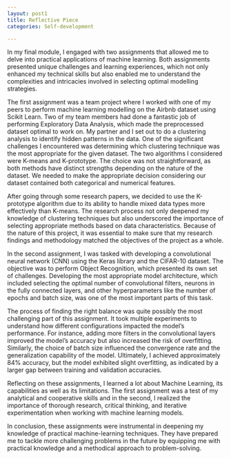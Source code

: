 ```yaml
---
layout: post1
title: Reflective Piece
categories: Self-development

---
```

In my final module, I engaged with two assignments that allowed me to delve into practical applications of machine learning. Both assignments presented unique challenges and learning experiences, which not only enhanced my technical skills but also enabled me to understand the complexities and intricacies involved in selecting optimal modelling strategies.

The first assignment was a team project where I worked with one of my peers to perform machine learning modelling on the Airbnb dataset using Scikit Learn. Two of my team members had done a fantastic job of performing Exploratory Data Analysis, which made the preprocessed dataset optimal to work on. My partner and I set out to do a clustering analysis to identify hidden patterns in the data. One of the significant challenges I encountered was determining which clustering technique was the most appropriate for the given dataset. The two algorithms I considered were K-means and K-prototype. The choice was not straightforward, as both methods have distinct strengths depending on the nature of the dataset. We needed to make the appropriate decision considering our dataset contained both categorical and numerical features.

After going through some research papers, we decided to use the K-prototype algorithm due to its ability to handle mixed data types more effectively than K-means. The research process not only deepened my knowledge of clustering techniques but also underscored the importance of selecting appropriate methods based on data characteristics. Because of the nature of this project, it was essential to make sure that my research findings and methodology matched the objectives of the project as a whole.

In the second assignment, I was tasked with developing a convolutional neural network (CNN) using the Keras library and the CIFAR-10 dataset. The objective was to perform Object Recognition, which presented its own set of challenges. Developing the most appropriate model architecture, which included selecting the optimal number of convolutional filters, neurons in the fully connected layers, and other hyperparameters like the number of epochs and batch size, was one of the most important parts of this task.

The process of finding the right balance was quite possibly the most challenging part of this assignment. It took multiple experiments to understand how different configurations impacted the model’s performance. For instance, adding more filters in the convolutional layers improved the model’s accuracy but also increased the risk of overfitting. Similarly, the choice of batch size influenced the convergence rate and the generalization capability of the model. Ultimately, I achieved approximately 84% accuracy, but the model exhibited slight overfitting, as indicated by a larger gap between training and validation accuracies.

Reflecting on these assignments, I learned a lot about Machine Learning, its capabilities as well as its limitations. The first assignment was a test of my analytical and cooperative skills and in the second, I realized the importance of thorough research, critical thinking, and iterative experimentation when working with machine learning models.

In conclusion, these assignments were instrumental in deepening my knowledge of practical machine-learning techniques. They have prepared me to tackle more challenging problems in the future by equipping me with practical knowledge and a methodical approach to problem-solving.



